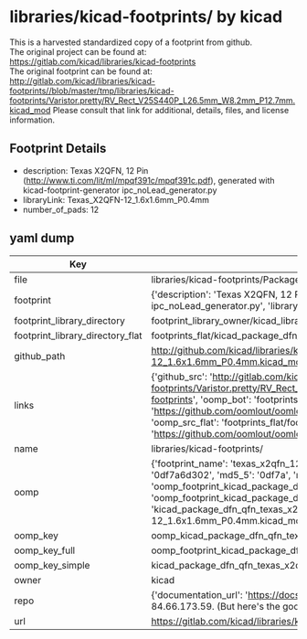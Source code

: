 # libraries/kicad-footprints/ by kicad  
This is a harvested standardized copy of a footprint from github.  
The original project can be found at:  
https://gitlab.com/kicad/libraries/kicad-footprints  
The original footprint can be found at:
http://gitlab.com/kicad/libraries/kicad-footprints//blob/master/tmp/libraries/kicad-footprints/Varistor.pretty/RV_Rect_V25S440P_L26.5mm_W8.2mm_P12.7mm.kicad_mod
Please consult that link for additional, details, files, and license information.  
## Footprint Details
* description: Texas  X2QFN, 12 Pin (http://www.ti.com/lit/ml/mpqf391c/mpqf391c.pdf), generated with kicad-footprint-generator ipc_noLead_generator.py  
* libraryLink: Texas_X2QFN-12_1.6x1.6mm_P0.4mm  
* number_of_pads: 12  
## yaml dump  
| Key | Value |  
| --- | --- |  
| file | libraries/kicad-footprints/Package_DFN_QFN.pretty/Texas_X2QFN-12_1.6x1.6mm_P0.4mm.kicad_mod |  
| footprint | {'description': 'Texas  X2QFN, 12 Pin (http://www.ti.com/lit/ml/mpqf391c/mpqf391c.pdf), generated with kicad-footprint-generator ipc_noLead_generator.py', 'libraryLink': 'Texas_X2QFN-12_1.6x1.6mm_P0.4mm', 'number_of_pads': 12} |  
| footprint_library_directory | footprint_library_owner/kicad_libraries/kicad-footprints/ |  
| footprint_library_directory_flat | footprints_flat/kicad_package_dfn_qfn_texas_x2qfn_12_1_6x1_6mm_p0_4mm/working |  
| github_path | http://github.com/kicad/libraries/kicad-footprints//blob/master/tmp/libraries/kicad-footprints/Package_DFN_QFN.pretty/Texas_X2QFN-12_1.6x1.6mm_P0.4mm.kicad_mod |  
| links | {'github_src': 'http://gitlab.com/kicad/libraries/kicad-footprints//blob/master/tmp/libraries/kicad-footprints/Varistor.pretty/RV_Rect_V25S440P_L26.5mm_W8.2mm_P12.7mm.kicad_mod', 'github_src_repo': 'https://gitlab.com/kicad/libraries/kicad-footprints', 'oomp_bot': 'footprints/kicad_package_dfn_qfn_texas_x2qfn_12_1_6x1_6mm_p0_4mm/working', 'oomp_bot_github': 'https://github.com/oomlout/oomlout_oomp_footprint_bot/tree/main/footprints/kicad_package_dfn_qfn_texas_x2qfn_12_1_6x1_6mm_p0_4mm/working', 'oomp_src_flat': 'footprints_flat/footprints_flat/kicad_package_dfn_qfn_texas_x2qfn_12_1_6x1_6mm_p0_4mm/working', 'oomp_src_flat_github': 'https://github.com/oomlout/oomlout_oomp_footprint_src/tree/main/footprints_flat/kicad_package_dfn_qfn_texas_x2qfn_12_1_6x1_6mm_p0_4mm/working'} |  
| name | libraries/kicad-footprints/ |  
| oomp | {'footprint_name': 'texas_x2qfn_12_1_6x1_6mm_p0_4mm', 'library_name': 'package_dfn_qfn', 'md5': '0df7a6d302fb41f650c070304aaf966e', 'md5_10': '0df7a6d302', 'md5_5': '0df7a', 'md5_6': '0df7a6', 'oomp_key': 'oomp_kicad_package_dfn_qfn_texas_x2qfn_12_1_6x1_6mm_p0_4mm', 'oomp_key_extra': 'oomp_footprint_kicad_package_dfn_qfn_texas_x2qfn_12_1_6x1_6mm_p0_4mm', 'oomp_key_full': 'oomp_footprint_kicad_package_dfn_qfn_texas_x2qfn_12_1_6x1_6mm_p0_4mm_0df7a6', 'oomp_key_simple': 'kicad_package_dfn_qfn_texas_x2qfn_12_1_6x1_6mm_p0_4mm', 'original_filename': 'libraries/kicad-footprints/Package_DFN_QFN.pretty/Texas_X2QFN-12_1.6x1.6mm_P0.4mm.kicad_mod', 'owner_name': 'kicad'} |  
| oomp_key | oomp_kicad_package_dfn_qfn_texas_x2qfn_12_1_6x1_6mm_p0_4mm |  
| oomp_key_full | oomp_footprint_kicad_package_dfn_qfn_texas_x2qfn_12_1_6x1_6mm_p0_4mm |  
| oomp_key_simple | kicad_package_dfn_qfn_texas_x2qfn_12_1_6x1_6mm_p0_4mm |  
| owner | kicad |  
| repo | {'documentation_url': 'https://docs.github.com/rest/overview/resources-in-the-rest-api#rate-limiting', 'message': "API rate limit exceeded for 84.66.173.59. (But here's the good news: Authenticated requests get a higher rate limit. Check out the documentation for more details.)"} |  
| url | https://gitlab.com/kicad/libraries/kicad-footprints |  

